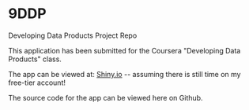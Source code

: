 # 9DDP
Developing Data Products Project Repo


This application has been submitted for the Coursera "Developing Data Products" class. 

The app can be viewed at: <a href="https://atidmore.shinyapps.io/9DDP">Shiny.io</a> -- assuming there is still time on my free-tier account! 

The source code for the app can be viewed here on Github.


